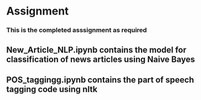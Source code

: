 # Assignment

### This is the completed asssignment as required
## New_Article_NLP.ipynb contains the model for classification of news articles using Naive Bayes
## POS_taggingg.ipynb contains the part of speech tagging code using nltk 
